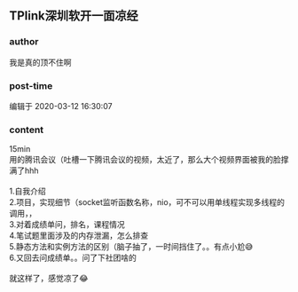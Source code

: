 ## TPlink深圳软开一面凉经
### author 
我是真的顶不住啊
### post-time 

编辑于  2020-03-12 16:30:07
### content 
<div class="post-topic-des nc-post-content">
 15min
 <br/>
 用的腾讯会议（吐槽一下腾讯会议的视频，太近了，那么大个视频界面被我的脸撑满了hhh
 <br/>
 <br/>
 1.自我介绍
 <br/>
 2.项目，实现细节（socket监听函数名称，nio，可不可以用单线程实现多线程的调用，，
 <br/>
 3.对着成绩单问，排名，课程情况
 <br/>
 4.笔试题里面涉及的内存泄漏，怎么排查
 <br/>
 5.静态方法和实例方法的区别（脑子抽了，一时间挡住了。。有点小尬😅
 <br/>
 6.又回去问成绩单。。问了下社团啥的
 <br/>
 <br/>
 就这样了，感觉凉了😂
</div>
